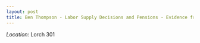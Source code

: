 ```yaml
---
layout: post
title: Ben Thompson - Labor Supply Decisions and Pensions - Evidence from Brazil (July 15)
---
```



*Location:* Lorch 301

